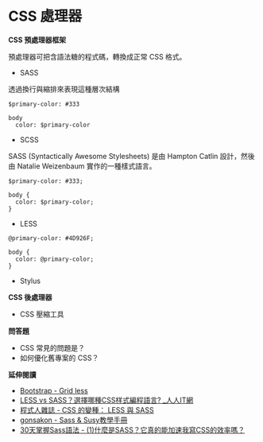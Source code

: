 # CSS 處理器

**CSS 預處理器框架**

預處理器可把含語法糖的程式碼，轉換成正常 CSS 格式。

* SASS

透過換行與縮排來表現這種層次結構

```
$primary-color: #333

body
  color: $primary-color
```

* SCSS

SASS (Syntactically Awesome Stylesheets) 是由 Hampton Catlin 設計，然後由 Natalie Weizenbaum 實作的一種樣式語言。

```
$primary-color: #333;

body {
  color: $primary-color;
}
```

* LESS

```
@primary-color: #4D926F;
 
body {
  color: @primary-color;
}
```

* Stylus

**CSS 後處理器**

* CSS 壓縮工具

**問答題**

* CSS 常見的問題是？
* 如何優化舊專案的 CSS？

<!--
CSS 並不是一個語言，沒有變數跟迴圈，難維護

自訂 component 命名
自訂 help 類別
自訂 grid 類別
-->

**延伸閱讀**

* [Bootstrap - Grid less](http://getbootstrap.com/css/#grid-less)
* [LESS vs SASS？選擇哪種CSS样式編程語言? _人人IT網](http://fanli7.net/a/bianchengyuyan/20160726/570351.html)
* [程式人雜誌 - CSS 的變種： LESS 與 SASS](http://programmermagazine.github.io/201409/htm/focus2.html)
* [gonsakon - Sass & Susy教學手冊](https://github.com/gonsakon/Learn-Sass-in-90-days)
* [30天掌握Sass語法 - (1)什麼是SASS？它真的能加速我寫CSS的效率嗎？](http://ithelp.ithome.com.tw/articles/10126703)